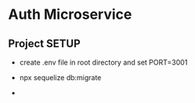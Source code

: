 # Auth Microservice

## Project SETUP

- create .env file in root directory and set PORT=3001

- npx sequelize db:migrate

- 
